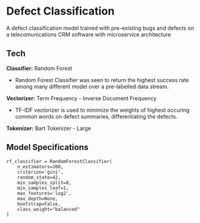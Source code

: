 # Defect Classification

A defect classification model trained with pre-existing bugs and defects on a telecomunications CRM software with microservice architecture

## Tech

**Classifier:** Random Forest

- Random Forest Classifier was seen to return the highest success rate among many different model over a pre-labelled data stream.

**Vectorizer:** Term Frequency - Inverse Document Frequency

- TF-IDF vectorizer is used to minimize the weights of highest occuring common words on defect summaries, differentiating the defects. 

**Tokenizer:** Bart Tokenizer - Large

## Model Specifications

```
rf_classifier = RandomForestClassifier(
    n_estimators=200,
    criterion='gini',
    random_state=42,
    min_samples_split=8,
    min_samples_leaf=1,
    max_features='log2',
    max_depth=None,
    bootstrap=False,
    class_weight="balanced"
)
```

